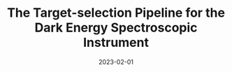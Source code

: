 ---
title: "The Target-selection Pipeline for the Dark Energy Spectroscopic Instrument"
collection: publications
permalink: /publication/2023-02-01-The-Target-selection-Pipeline-for-the-Dark-Energy-Spectroscopic-Instrument
date: 2023-02-01
venue: 'Astronomical Journal'
citation: ' Adam Myers,  John Moustakas,  Stephen Bailey,  Benjamin Weaver,  et al. &quot;The Target-selection Pipeline for the Dark Energy Spectroscopic Instrument.&quot; Astronomical Journal, 2023.'
link: 'https://arxiv.org/pdf/2208.08518.pdf'
excerpt: 'This paper describes the official DESI Target Selection pipeline.'
---